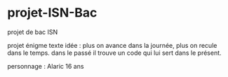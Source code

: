 # projet-ISN-Bac
projet de bac ISN

projet énigme texte
idée :
plus on avance dans la journée, plus on recule dans le temps.
dans le passé il trouve un code qui lui sert dans le présent.

personnage : Alaric 16 ans
